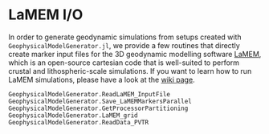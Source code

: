 # LaMEM I/O

In order to generate geodynamic simulations from setups created with `GeophysicalModelGenerator.jl`, we provide a few routines that directly create marker input files for the 3D geodynamic modelling software [LaMEM](https://bitbucket.org/bkaus/lamem), which is an open-source cartesian code that is well-suited to perform crustal and lithospheric-scale simulations. 
If you want to learn how to run LaMEM simulations, please have a look at the [wiki page](https://bitbucket.org/bkaus/lamem/wiki/Home). 

```@docs
GeophysicalModelGenerator.ReadLaMEM_InputFile
GeophysicalModelGenerator.Save_LaMEMMarkersParallel
GeophysicalModelGenerator.GetProcessorPartitioning
GeophysicalModelGenerator.LaMEM_grid
GeophysicalModelGenerator.ReadData_PVTR
```
